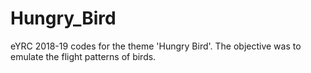 # Hungry_Bird
eYRC 2018-19 codes for the theme 'Hungry Bird'. The objective was to emulate the flight patterns of birds. 
